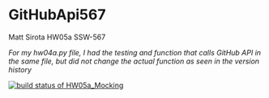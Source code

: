 # GitHubApi567

Matt Sirota HW05a SSW-567

*For my hw04a.py file, I had the testing and function that calls GitHub API in the same file, but did not change the actual function as seen in the version history*

[![build status of HW05a_Mocking](https://travis-ci.org/mattsirota/GitHubApi567.svg?branch=HW05a_Mocking)](https://travis-ci.org/mattsirota/GitHubApi567)

